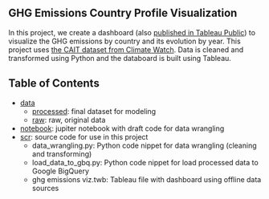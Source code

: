 ## GHG Emissions Country Profile Visualization

In this project, we create a dashboard (also [published in Tableau Public](https://public.tableau.com/app/profile/xuan.huy.pham/viz/ghgemissionsviz/CountryGHGProfile)) to visualize the GHG emissions by country and its evolution by year. This project uses [the CAIT dataset from Climate Watch](https://www.climatewatchdata.org/data-explorer/historical-emissions). Data is cleaned and transformed using Python and the databoard is built using Tableau.

## Table of Contents
- [data](https://github.com/KubiaPXH/ghg_emissions_viz/tree/main/data)
  - [processed](https://github.com/KubiaPXH/ghg_emissions_viz/tree/main/data/processed): final dataset for modeling
  - [raw](https://github.com/KubiaPXH/ghg_emissions_viz/tree/main/data/raw): raw, original data
- [notebook](https://github.com/KubiaPXH/ghg_emissions_viz/blob/main/notebooks/data_wrangling.ipynb): jupiter notebook with draft code for data wrangling
- [scr](https://github.com/KubiaPXH/ghg_emissions_viz/tree/main/scr): source code for use in this project
  - data_wrangling.py: Python code nippet for data wrangling (cleaning and transforming)
  - load_data_to_gbq.py: Python code nippet for load processed data to Google BigQuery
  - ghg emissions viz.twb: Tableau file with dashboard using offline data sources
